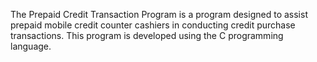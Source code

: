 The Prepaid Credit Transaction Program is a program designed to assist prepaid mobile credit counter cashiers in conducting credit purchase transactions. This program is developed using the C programming language.
